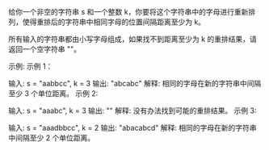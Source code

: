 给你一个非空的字符串 s 和一个整数 k，你要将这个字符串中的字母进行重新排列，使得重排后的字符串中相同字母的位置间隔距离至少为 k。

所有输入的字符串都由小写字母组成，如果找不到距离至少为 k 的重排结果，请返回一个空字符串 ""。

示例:
示例 1：

输入: s = "aabbcc", k = 3
输出: "abcabc"
解释: 相同的字母在新的字符串中间隔至少 3 个单位距离。
示例 2:

输入: s = "aaabc", k = 3
输出: ""
解释: 没有办法找到可能的重排结果。
示例 3:

输入: s = "aaadbbcc", k = 2
输出: "abacabcd"
解释: 相同的字母在新的字符串中间隔至少 2 个单位距离。